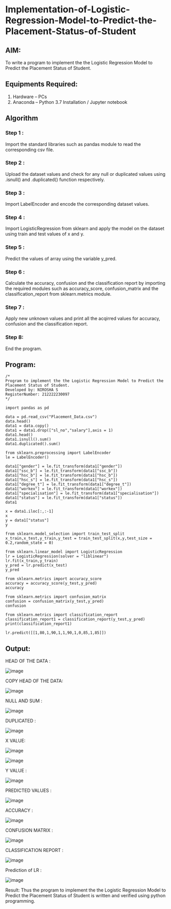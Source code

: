 # Implementation-of-Logistic-Regression-Model-to-Predict-the-Placement-Status-of-Student

## AIM:
To write a program to implement the the Logistic Regression Model to Predict the Placement Status of Student.

## Equipments Required:
1. Hardware – PCs
2. Anaconda – Python 3.7 Installation / Jupyter notebook

## Algorithm
### Step 1 :
Import the standard libraries such as pandas module to read the corresponding csv file.

### Step 2 :
Upload the dataset values and check for any null or duplicated values using .isnull() and .duplicated() function respectively.

### Step 3 :
Import LabelEncoder and encode the corresponding dataset values.

### Step 4 :
Import LogisticRegression from sklearn and apply the model on the dataset using train and test values of x and y.

### Step 5 :
Predict the values of array using the variable y_pred.

### Step 6 :
Calculate the accuracy, confusion and the classification report by importing the required modules such as accuracy_score, confusion_matrix and the classification_report from sklearn.metrics module.

### Step 7 :
Apply new unknown values and print all the acqirred values for accuracy, confusion and the classification report.

### Step 8:
End the program.
## Program:
```
/*
Program to implement the the Logistic Regression Model to Predict the Placement Status of Student.
Developed by: NIROSHA S
RegisterNumber: 212222230097 
*/
```
```
import pandas as pd

data = pd.read_csv("Placement_Data.csv")
data.head()
data1 = data.copy()
data1 = data1.drop(["sl_no","salary"],axis = 1)
data1.head()
data1.isnull().sum()
data1.duplicated().sum()

from sklearn.preprocessing import LabelEncoder
le = LabelEncoder()

data1["gender"] = le.fit_transform(data1["gender"])
data1["ssc_b"] = le.fit_transform(data1["ssc_b"])
data1["hsc_b"] = le.fit_transform(data1["hsc_b"])
data1["hsc_s"] = le.fit_transform(data1["hsc_s"])
data1["degree_t"] = le.fit_transform(data1["degree_t"])
data1["workex"] = le.fit_transform(data1["workex"])
data1["specialisation"] = le.fit_transform(data1["specialisation"])
data1["status"] = le.fit_transform(data1["status"])
data1

x = data1.iloc[:,:-1]
x
y = data1["status"]
y

from sklearn.model_selection import train_test_split
x_train,x_test,y_train,y_test = train_test_split(x,y,test_size = 0.2,random_state = 0)

from sklearn.linear_model import LogisticRegression
lr = LogisticRegression(solver = "liblinear")
lr.fit(x_train,y_train)
y_pred = lr.predict(x_test)
y_pred

from sklearn.metrics import accuracy_score
accuracy = accuracy_score(y_test,y_pred)
accuracy

from sklearn.metrics import confusion_matrix
confusion = confusion_matrix(y_test,y_pred)
confusion

from sklearn.metrics import classification_report
classification_report1 = classification_report(y_test,y_pred)
print(classification_report1)

lr.predict([[1,80,1,90,1,1,90,1,0,85,1,85]])
```
## Output:
HEAD OF THE DATA :

![image](https://github.com/Niroshassithanathan/Implementation-of-Logistic-Regression-Model-to-Predict-the-Placement-Status-of-Student/assets/121418437/7d867b1d-1942-4470-9f16-04d988bfa01f)

COPY HEAD OF THE DATA:

![image](https://github.com/Niroshassithanathan/Implementation-of-Logistic-Regression-Model-to-Predict-the-Placement-Status-of-Student/assets/121418437/ee207f05-2131-4252-a6e2-9873c0e8fc31)

NULL AND SUM :

![image](https://github.com/Niroshassithanathan/Implementation-of-Logistic-Regression-Model-to-Predict-the-Placement-Status-of-Student/assets/121418437/ed6a419e-b440-472d-9642-d727d9b1aa40)


DUPLICATED :

![image](https://github.com/Niroshassithanathan/Implementation-of-Logistic-Regression-Model-to-Predict-the-Placement-Status-of-Student/assets/121418437/db3edf6f-b7fb-4fb7-baec-3876067018fe)

X VALUE:

![image](https://github.com/Niroshassithanathan/Implementation-of-Logistic-Regression-Model-to-Predict-the-Placement-Status-of-Student/assets/121418437/bfdff9f8-af25-422d-bad8-f4457e8349f0)

![image](https://github.com/Niroshassithanathan/Implementation-of-Logistic-Regression-Model-to-Predict-the-Placement-Status-of-Student/assets/121418437/2d6918db-40bc-449c-996c-0dee1d59b15c)

Y VALUE :

![image](https://github.com/Niroshassithanathan/Implementation-of-Logistic-Regression-Model-to-Predict-the-Placement-Status-of-Student/assets/121418437/e8c8654f-a62d-4189-b6a1-071b36e38364)


PREDICTED VALUES :

![image](https://github.com/Niroshassithanathan/Implementation-of-Logistic-Regression-Model-to-Predict-the-Placement-Status-of-Student/assets/121418437/98ceef5f-abf1-4c1a-a7a8-2f3c3eab8df4)


ACCURACY :

![image](https://github.com/Niroshassithanathan/Implementation-of-Logistic-Regression-Model-to-Predict-the-Placement-Status-of-Student/assets/121418437/4aab5c65-7fd9-400d-b1d7-4abf36c1ff94)

CONFUSION MATRIX :

![image](https://github.com/Niroshassithanathan/Implementation-of-Logistic-Regression-Model-to-Predict-the-Placement-Status-of-Student/assets/121418437/ba0a17b6-89fb-4526-b20c-e8b1a315f2da)


CLASSIFICATION REPORT :

![image](https://github.com/Niroshassithanathan/Implementation-of-Logistic-Regression-Model-to-Predict-the-Placement-Status-of-Student/assets/121418437/b0c48ca8-2cbf-4d5f-bd44-cf68771d804e)


Prediction of LR :

![image](https://github.com/Niroshassithanathan/Implementation-of-Logistic-Regression-Model-to-Predict-the-Placement-Status-of-Student/assets/121418437/1f4c078d-e713-4589-bf0c-7db945821f3e)


Result:
Thus the program to implement the the Logistic Regression Model to Predict the Placement Status of Student is written and verified using python programming.
